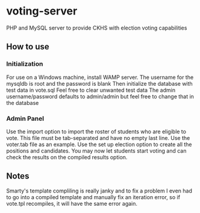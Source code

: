 # voting-server
PHP and MySQL server to provide CKHS with election voting capabilities

## How to use

### Initialization
For use on a Windows machine, install WAMP server.
The username for the mysqldb is root and the password is blank
Then initialize the database with test data in vote.sql
Feel free to clear unwanted test data
The admin username/password defaults to admin/admin but feel free to change that in the database

### Admin Panel
Use the import option to import the roster of students who are eligible to vote. This file must be tab-separated and have no empty last line. Use the voter.tab file as an example.
Use the set up election option to create all the positions and candidates.
You may now let students start voting and can check the results on the compiled results option.

## Notes
Smarty's template compliling is really janky and to fix a problem I even had to go into a compiled template and manually fix an iteration error, so if vote.tpl recompiles, it will have the same error again.
